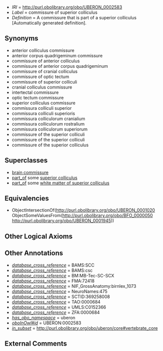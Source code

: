  * *IRI* = http://purl.obolibrary.org/obo/UBERON_0002583
 * *Label* = commissure of superior colliculus
 * *Definition* = A commissure that is part of a superior colliculus [Automatically generated definition].

## Synonyms

 * anterior colliculus commissure
 * anterior corpus quadrigeminum commissure
 * commissure of anterior colliculus
 * commissure of anterior corpus quadrigeminum
 * commissure of cranial colliculus
 * commissure of optic tectum
 * commissure of superior colliculi
 * cranial colliculus commissure
 * intertectal commissure
 * optic tectum commissure
 * superior colliculus commissure
 * commissura colliculi superior
 * commissura colliculi superioris
 * commissura colliculorum cranialium
 * commissura colliculorum rostralium
 * commissura colliculorum superiorum
 * commissure of the superior colliculi
 * commissure of the superior colliculi
 * commissure of the superior colliculus

## Superclasses

 * [brain commissure](../../UBERON/70/UBERON_0005970.md)
 * [part_of](../../BFO/50/BFO_0000050.md) some [superior colliculus](../../UBERON/45/UBERON_0001945.md)
 * [part_of](../../BFO/50/BFO_0000050.md) some [white matter of superior colliculus](../../UBERON/86/UBERON_0006786.md)

## Equivalencies

 * ObjectIntersectionOf(<http://purl.obolibrary.org/obo/UBERON_0001020> ObjectSomeValuesFrom(<http://purl.obolibrary.org/obo/BFO_0000050> <http://purl.obolibrary.org/obo/UBERON_0001945>))

## Other Logical Axioms


## Other Annotations

 * *[database_cross_reference](../../ef/oboInOwl#hasDbXref.md)* = BAMS:SCC
 * *[database_cross_reference](../../ef/oboInOwl#hasDbXref.md)* = BAMS:csc
 * *[database_cross_reference](../../ef/oboInOwl#hasDbXref.md)* = BM:MB-Tec-SC-SCX
 * *[database_cross_reference](../../ef/oboInOwl#hasDbXref.md)* = FMA:72418
 * *[database_cross_reference](../../ef/oboInOwl#hasDbXref.md)* = NIF_GrossAnatomy:birnlex_1073
 * *[database_cross_reference](../../ef/oboInOwl#hasDbXref.md)* = NeuroNames:475
 * *[database_cross_reference](../../ef/oboInOwl#hasDbXref.md)* = SCTID:369258008
 * *[database_cross_reference](../../ef/oboInOwl#hasDbXref.md)* = TAO:0000684
 * *[database_cross_reference](../../ef/oboInOwl#hasDbXref.md)* = UMLS:C0152366
 * *[database_cross_reference](../../ef/oboInOwl#hasDbXref.md)* = ZFA:0000684
 * *[has_obo_namespace](../../ce/oboInOwl#hasOBONamespace.md)* = uberon
 * *[oboInOwl#id](../../id/oboInOwl#id.md)* = UBERON:0002583
 * *[in_subset](../../et/oboInOwl#inSubset.md)* = http://purl.obolibrary.org/obo/uberon/core#vertebrate_core

## External Comments

